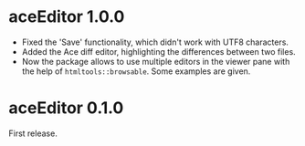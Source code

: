 # aceEditor 1.0.0

* Fixed the 'Save' functionality, which didn't work with UTF8 characters.
* Added the Ace diff editor, highlighting the differences between two files.
* Now the package allows to use multiple editors in the viewer pane with the 
help of `htmltools::browsable`. Some examples are given.


# aceEditor 0.1.0

First release.
